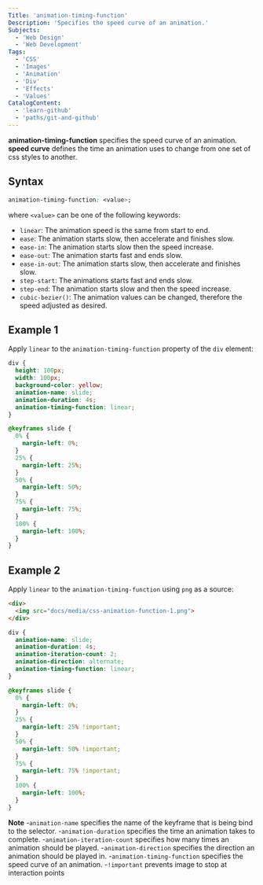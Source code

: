 ```yaml
---
Title: 'animation-timing-function'
Description: 'Specifies the speed curve of an animation.'
Subjects:
  - 'Web Design'
  - 'Web Development'
Tags:
  - 'CSS'
  - 'Images'
  - 'Animation'
  - 'Div'
  - 'Effects'
  - 'Values'
CatalogContent:
  - 'learn-github'
  - 'paths/git-and-github'
---
```


**animation-timing-function** specifies the speed curve of an animation.
**speed curve** defines the time an animation uses to change from one set of css styles to another.

## Syntax

```css
animation-timing-function: <value>;
```

where `<value>` can be one of the following keywords:

- `linear`: The animation speed is the same from start to end.
- `ease`: The animation starts slow, then accelerate and finishes slow.
- `ease-in`: The animation starts slow then the speed increase.
- `ease-out`: The animation starts fast and ends slow.
- `ease-in-out`: The animation starts slow, then accelerate and finishes slow. 
- `step-start`: The animations starts fast and ends slow.
- `step-end`: The animation starts slow and then the speed increase.
- `cubic-bezier()`: The animation values can be changed, therefore the speed adjusted as desired.


## Example 1

Apply `linear` to the `animation-timing-function` property of the `div` element:

```css
div {
  height: 100px;
  width: 100px;
  background-color: yellow;
  animation-name: slide;
  animation-duration: 4s;
  animation-timing-function: linear;
}

@keyframes slide {
  0% {
    margin-left: 0%;
  }
  25% {
    margin-left: 25%;
  }
  50% {
    margin-left: 50%;
  }
  75% {
    margin-left: 75%;
  }
  100% {
    margin-left: 100%;
  }
}
```

## Example 2

Apply `linear` to the `animation-timing-function` using `png` as a source:

```html
<div>
  <img src="docs/media/css-animation-function-1.png">
</div>
```

```css
div {
  animation-name: slide;
  animation-duration: 4s;
  animation-iteration-count: 2;
  animation-direction: alternate;
  animation-timing-function: linear;
}

@keyframes slide {
  0% {
    margin-left: 0%;
  }
  25% {
    margin-left: 25% !important;
  }
  50% {
    margin-left: 50% !important;
  }
  75% {
    margin-left: 75% !important;
  }
  100% {
    margin-left: 100%;
  }
}
```
**Note** 
 -`animation-name` specifies the name of the keyframe that is being bind to the selector.
 -`animation-duration` specifies the time an animation takes to complete.
 -`animation-iteration-count` specifies how many times an animation should be played.
 -`animation-direction` specifies the direction an animation should be played in.
 -`animation-timing-function` specifies the speed curve of an animation.
 -`!important` prevents image to stop at interaction points

